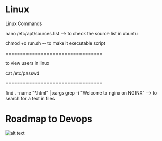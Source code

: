 # Linux
Linux Commands

nano /etc/apt/sources.list --> to check the source list in ubuntu

chmod +x run.sh  -- to make it executable script

=================================

to view users in linux

cat /etc/passwd

=================================

find . -name "*.html" | xargs grep -i "Welcome to nginx on NGINX"  --> to search for a text in files

# Roadmap to Devops

![alt text](https://github.com/svilambi/Linux/blob/main/devops.jpg)
